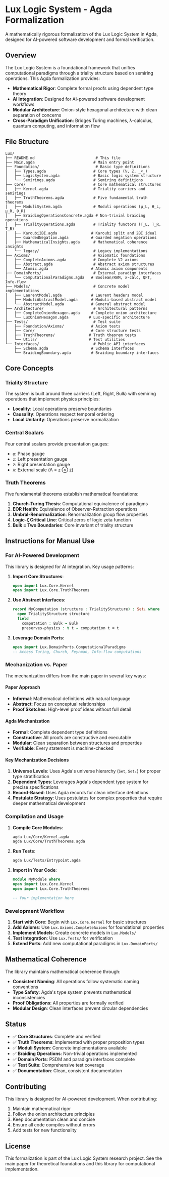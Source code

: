 <!-- (c) 2025 AI.IMPACT GmbH -->

# Lux Logic System - Agda Formalization

A mathematically rigorous formalization of the Lux Logic System in Agda, designed for AI-powered software development and formal verification.

## Overview

The Lux Logic System is a foundational framework that unifies computational paradigms through a triality structure based on semiring operations. This Agda formalization provides:

- **Mathematical Rigor**: Complete formal proofs using dependent type theory
- **AI Integration**: Designed for AI-powered software development workflows
- **Modular Architecture**: Onion-style hexagonal architecture with clean separation of concerns
- **Cross-Paradigm Unification**: Bridges Turing machines, λ-calculus, quantum computing, and information flow

## File Structure

```
Lux/
├── README.md                           # This file
├── Main.agda                          # Main entry point
├── Foundation/                         # Basic type definitions
│   ├── Types.agda                     # Core types (ℕ, ℤ, _×_)
│   ├── LogicSystem.agda               # Basic logic system structure
│   └── Semirings.agda                 # Semiring definitions
├── Core/                              # Core mathematical structures
│   ├── Kernel.agda                    # Triality carriers and semirings
│   ├── TruthTheorems.agda             # Five fundamental truth theorems
│   ├── ModuliSystem.agda              # Moduli operations (μ_L, θ_L, μ_R, θ_R)
│   ├── BraidingOperationsConcrete.agda # Non-trivial braiding operations
│   ├── TrialityOperations.agda        # Triality functors (T_L, T_R, T_B)
│   ├── Karoubi2BI.agda               # Karoubi split and 2BI ideal
│   ├── GuardedNegation.agda          # Guarded negation operations
│   ├── MathematicalInsights.agda      # Mathematical coherence insights
│   └── legacy/                        # Legacy implementations
├── Axioms/                            # Axiomatic foundations
│   ├── CompleteAxioms.agda            # Complete V2 axioms
│   ├── Abstract.agda                  # Abstract axiom structures
│   └── Atomic.agda                   # Atomic axiom components
├── DomainPorts/                       # External paradigm interfaces
│   └── ComputationalParadigms.agda   # Boolean/RAM, λ-calc, QFT, Info-flow
├── Models/                            # Concrete model implementations
│   ├── LaurentModel.agda             # Laurent headers model
│   ├── ModuliAbstractModel.agda      # Moduli-based abstract model
│   └── AbstractModel.agda            # General abstract model
├── Architecture/                      # Architectural patterns
│   ├── CompleteOnionHexagon.agda     # Complete onion architecture
│   └── LuxOnionHexagon.agda         # Lux-specific architecture
├── Tests/                             # Test suite
│   ├── Foundation/Axioms/            # Axiom tests
│   ├── Core/                         # Core structure tests
│   ├── TruthTheorems/               # Truth theorem tests
│   └── Utils/                       # Test utilities
└── Interfaces/                        # Public API interfaces
    ├── Schema.agda                   # Schema interfaces
    └── BraidingBoundary.agda         # Braiding boundary interfaces
```

## Core Concepts

### Triality Structure
The system is built around three carriers (Left, Right, Bulk) with semiring operations that implement physics principles:
- **Locality**: Local operations preserve boundaries
- **Causality**: Operations respect temporal ordering
- **Local Unitarity**: Operations preserve normalization

### Central Scalars
Four central scalars provide presentation gauges:
- `φ`: Phase gauge
- `z`: Left presentation gauge  
- `z̄`: Right presentation gauge
- `Λ`: External scale (Λ = z ⊗ z̄)

### Truth Theorems
Five fundamental theorems establish mathematical foundations:
1. **Church-Turing Thesis**: Computational equivalence of paradigms
2. **EOR Health**: Equivalence of Observer-Retraction operations
3. **Umbral-Renormalization**: Renormalization group flow properties
4. **Logic-ζ Critical Line**: Critical zeros of logic zeta function
5. **Bulk = Two Boundaries**: Core invariant of triality structure

## Instructions for Manual Use

### For AI-Powered Development

This library is designed for AI integration. Key usage patterns:

1. **Import Core Structures**:
   ```agda
   open import Lux.Core.Kernel
   open import Lux.Core.TruthTheorems
   ```

2. **Use Abstract Interfaces**:
   ```agda
   record MyComputation (structure : TrialityStructure) : Set₁ where
     open TrialityStructure structure
     field
       computation : Bulk → Bulk
       preserves-physics : ∀ t → computation t ≡ t
   ```

3. **Leverage Domain Ports**:
   ```agda
   open import Lux.DomainPorts.ComputationalParadigms
   -- Access Turing, Church, Feynman, Info-flow computations
   ```

### Mechanization vs. Paper

The mechanization differs from the main paper in several key ways:

#### Paper Approach
- **Informal**: Mathematical definitions with natural language
- **Abstract**: Focus on conceptual relationships
- **Proof Sketches**: High-level proof ideas without full detail

#### Agda Mechanization
- **Formal**: Complete dependent type definitions
- **Constructive**: All proofs are constructive and executable
- **Modular**: Clean separation between structures and properties
- **Verifiable**: Every statement is machine-checked

#### Key Mechanization Decisions

1. **Universe Levels**: Uses Agda's universe hierarchy (`Set`, `Set₁`) for proper type stratification
2. **Dependent Types**: Leverages Agda's dependent type system for precise specifications
3. **Record-Based**: Uses Agda records for clean interface definitions
4. **Postulate Strategy**: Uses postulates for complex properties that require deeper mathematical development

### Compilation and Usage

1. **Compile Core Modules**:
   ```bash
   agda Lux/Core/Kernel.agda
   agda Lux/Core/TruthTheorems.agda
   ```

2. **Run Tests**:
   ```bash
   agda Lux/Tests/Entrypoint.agda
   ```

3. **Import in Your Code**:
   ```agda
   module MyModule where
   open import Lux.Core.Kernel
   open import Lux.Core.TruthTheorems
   
   -- Your implementation here
   ```

### Development Workflow

1. **Start with Core**: Begin with `Lux.Core.Kernel` for basic structures
2. **Add Axioms**: Use `Lux.Axioms.CompleteAxioms` for foundational properties
3. **Implement Models**: Create concrete models in `Lux.Models/`
4. **Test Integration**: Use `Lux.Tests/` for verification
5. **Extend Ports**: Add new computational paradigms in `Lux.DomainPorts/`

## Mathematical Coherence

The library maintains mathematical coherence through:

- **Consistent Naming**: All operations follow systematic naming conventions
- **Type Safety**: Agda's type system prevents mathematical inconsistencies
- **Proof Obligations**: All properties are formally verified
- **Modular Design**: Clean interfaces prevent circular dependencies

## Status

- ✅ **Core Structures**: Complete and verified
- ✅ **Truth Theorems**: Implemented with proper proposition types
- ✅ **Moduli System**: Concrete implementations available
- ✅ **Braiding Operations**: Non-trivial operations implemented
- ✅ **Domain Ports**: PSDM and paradigm interfaces complete
- ✅ **Test Suite**: Comprehensive test coverage
- ✅ **Documentation**: Clean, consistent documentation

## Contributing

This library is designed for AI-powered development. When contributing:

1. Maintain mathematical rigor
2. Follow the onion architecture principles
3. Keep documentation clean and concise
4. Ensure all code compiles without errors
5. Add tests for new functionality

## License

This formalization is part of the Lux Logic System research project. See the main paper for theoretical foundations and this library for computational implementation.